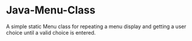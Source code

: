 Java-Menu-Class
===============

A simple static Menu class for repeating a menu display and getting a user choice until a valid choice is entered.
